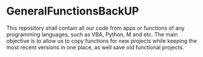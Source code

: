 # GeneralFunctionsBackUP

This repository shall contain all our code from apps or functions of any programming languages, such as VBA, Python, M and etc. The main objective is to allow us to copy functions for new projects while keeping the most recent versions in one place, as well save old functional projects.


